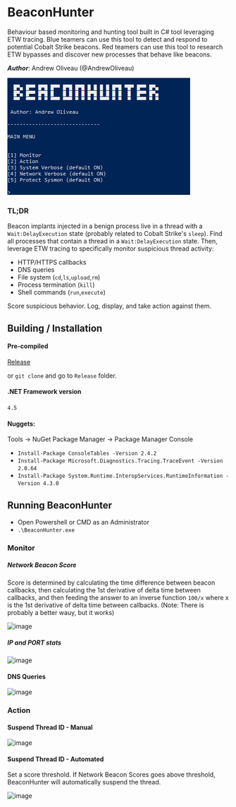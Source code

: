 # BeaconHunter

Behaviour based monitoring and hunting tool built in C# tool leveraging ETW tracing. Blue teamers can use this tool to detect and respond to potential Cobalt Strike beacons. Red teamers can use this tool to research ETW bypasses and discover new processes that behave like beacons.

***Author***: Andrew Oliveau (@AndrewOliveau)

![alt text](https://github.com/3lp4tr0n/BeaconHunter/blob/main/screenshots/beacon_network_score.PNG)

### TL;DR
Beacon implants injected in a benign process live in a thread with a `Wait:DelayExecution` state (probably related to Cobalt Strike's `sleep`). Find all processes that contain a thread in a `Wait:DelayExecution` state. Then, leverage ETW tracing to specifically monitor suspicious thread activity:

  - HTTP/HTTPS callbacks
  - DNS queries
  - File system (`cd`,`ls`,`upload`,`rm`)
  - Process termination (`kill`)
  - Shell commands (`run`,`execute`)

Score suspicious behavior. Log, display, and take action against them.
  
## Building / Installation

#### Pre-compiled 
<a href="https://github.com/3lp4tr0n/BeaconHunter/releases">Release</a>

or `git clone` and go to `Release` folder.

#### .NET Framework version 

`4.5`

#### Nuggets:

Tools -> NuGet Package Manager -> Package Manager Console

* `Install-Package ConsoleTables -Version 2.4.2`
* `Install-Package Microsoft.Diagnostics.Tracing.TraceEvent -Version 2.0.64`
* `Install-Package System.Runtime.InteropServices.RuntimeInformation -Version 4.3.0`

## Running BeaconHunter

* Open Powershell or CMD as an Administrator
* `.\BeaconHunter.exe`

### Monitor

##### Network Beacon Score

Score is determined by calculating the time difference between beacon callbacks, then calculating the 1st derivative of delta time between callbacks, and then feeding the answer to an inverse function `100/x` where x is the 1st derivative of delta time between callbacks. (Note: There is probably a better wauy, but it works)

![image](https://user-images.githubusercontent.com/32691065/116275255-71e5b080-a751-11eb-8381-2da3ffe0e9cc.png)

##### IP and PORT stats

![image](https://user-images.githubusercontent.com/32691065/116275526-ba9d6980-a751-11eb-9101-b3ca65502fb5.png)

#### DNS Queries

![image](https://user-images.githubusercontent.com/32691065/116275760-e587bd80-a751-11eb-8125-0319878e823c.png)


### Action

#### Suspend Thread ID - Manual

![image](https://user-images.githubusercontent.com/32691065/116276562-a312b080-a752-11eb-99f7-ed7972f7117c.png)

#### Suspend Thread ID - Automated

Set a score threshold. If Network Beacon Scores goes above threshold, BeaconHunter will automatically suspend the thread.

![image](https://user-images.githubusercontent.com/32691065/116276469-92623a80-a752-11eb-86f6-ca4c87229b3f.png)


